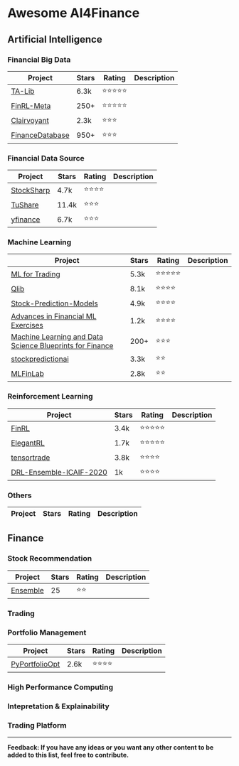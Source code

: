 # Awesome AI4Finance

## Artificial Intelligence

### Financial Big Data

|  Project | Stars | Rating | Description |
|----|----|----|----|
|[TA-Lib](https://github.com/mrjbq7/ta-lib)| 6.3k | :star::star::star::star::star: | |
|[FinRL-Meta](https://github.com/AI4Finance-Foundation/FinRL-Meta)| 250+ | :star::star::star::star::star: | |
|[Clairvoyant](https://github.com/anfederico/Clairvoyant)| 2.3k | :star::star::star: ||
|[FinanceDatabase](https://github.com/JerBouma/FinanceDatabase)| 950+ | :star::star::star: ||

### Financial Data Source


|  Project | Stars | Rating | Description |
|----|----|----|----|
|[StockSharp](https://github.com/StockSharp/StockSharp)| 4.7k | :star::star::star::star: | |
|[TuShare](https://github.com/waditu/tushare)| 11.4k | :star::star::star: ||
|[yfinance](https://github.com/ranaroussi/yfinance)| 6.7k | :star::star::star: ||

### Machine Learning

|  Project | Stars | Rating | Description |
|------------------------|----|-----|-------------------------------------------------------------------------|
|[ML for Trading](https://github.com/stefan-jansen/machine-learning-for-trading)| 5.3k | :star::star::star::star::star: | |
|[Qlib](https://github.com/microsoft/qlib)| 8.1k | :star::star::star::star: | |
|[Stock-Prediction-Models](https://github.com/huseinzol05/Stock-Prediction-Models)| 4.9k | :star::star::star::star: | |
|[Advances in Financial ML Exercises](https://github.com/BlackArbsCEO/Adv_Fin_ML_Exercises)| 1.2k | :star::star::star::star: | |
|[Machine Learning and Data Science Blueprints for Finance](https://github.com/tatsath/fin-ml)| 200+ | :star::star::star: | |
|[stockpredictionai](https://github.com/borisbanushev/stockpredictionai)| 3.3k | :star::star: | |
|[MLFinLab](https://github.com/hudson-and-thames/mlfinlab) | 2.8k | :star::star: | |

### Reinforcement Learning

|  Project | Stars | Rating | Description |
|----|----|----|----|
|[FinRL](https://github.com/AI4Finance-LLC/FinRL-Library)| 3.4k | :star::star::star::star::star: | |
|[ElegantRL](https://github.com/AI4Finance-Foundation/ElegantRL)| 1.7k | :star::star::star::star::star: | |
|[tensortrade](https://github.com/tensortrade-org/tensortrade) | 3.8k | :star::star::star::star: | |
|[DRL-Ensemble-ICAIF-2020](https://github.com/AI4Finance-Foundation/Deep-Reinforcement-Learning-for-Automated-Stock-Trading-Ensemble-Strategy-ICAIF-2020)| 1k | :star::star::star::star: | |

### Others

|  Project | Stars | Rating | Description |
|----|----|----|----|

## Finance

### Stock Recommendation

|  Project | Stars | Rating | Description |
|----|----|----|----|
|[Ensemble](https://github.com/AI4Finance-Foundation/Machine-Learning-for-Stock-Recommendation-IEEE-2018)| 25 | :star::star: | |

### Trading

### Portfolio Management

|  Project | Stars | Rating | Description |
|----|----|----|----|
|[PyPortfolioOpt](https://github.com/robertmartin8/PyPortfolioOpt)| 2.6k | :star::star::star::star: | |

### High Performance Computing

### Intepretation & Explainability 

### Trading Platform
______________________


**Feedback: If you have any ideas or you want any other content to be added to this list, feel free to contribute.**
